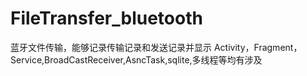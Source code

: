# FileTransfer_bluetooth
蓝牙文件传输，能够记录传输记录和发送记录并显示
Activity，Fragment，Service,BroadCastReceiver,AsncTask,sqlite,多线程等均有涉及
